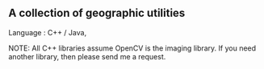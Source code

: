 A collection of geographic utilities
------------------------------------

Language : C++ / Java, 

NOTE: All C++ libraries assume OpenCV is the imaging library. If you need another library, then please send me a request.


